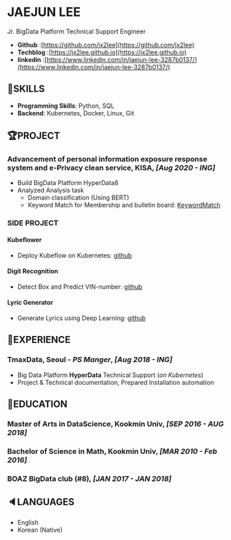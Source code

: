 # JAEJUN LEE

Jr. BigData Platform Technical Support Engineer  

- **Github**    :[https://github.com/jx2lee](https://github.com/jx2lee)
- **Techblog**  :[https://jx2lee.github.io](https://jx2lee.github.io)
- **linkedin**  :[https://www.linkedin.com/in/jaejun-lee-3287b0137/](https://www.linkedin.com/in/jaejun-lee-3287b0137/)  

## 🍳SKILLS

* **Programming Skills**: Python, SQL
* **Backend**: Kubernetes, Docker, Linux, Git

## 🏆PROJECT

### Advancement of personal information exposure response system and e-Privacy clean service, KISA, *[Aug 2020 - ING]*

* Build BigData Platform HyperData8
* Analyzed Analysis task
   * Domain classification (Using BERT)
   * Keyword Match for Membership and bulletin board: [KeywordMatch](https://github.com/jx2lee/KeywordMatch)

### SIDE PROJECT

#### Kubeflower

* Deploy Kubeflow on Kubernetes: [github](https://github.com/jx2lee/Kubeflower)

#### Digit Recognition

* Detect Box and Predict VIN-number: [github](https://github.com/jx2lee/digit-recognition)

#### Lyric Generator

* Generate Lyrics using Deep Learning: [github](https://github.com/jx2lee/lyric-generator)

## 💼EXPERIENCE

### TmaxData, Seoul - *PS Manger*, *[Aug 2018 - ING]*

* Big Data Platform **HyperData** Technical Support (*on Kubernetes*)
* Project & Technical documentation, Prepared Installation automation

## 📖EDUCATION

### **Master of Arts in DataScience, Kookmin Univ**, *[SEP 2016 - AUG 2018]*

### **Bachelor of Science in Math, Kookmin Univ**, *[MAR 2010 - Feb 2016]*

### **BOAZ BigData club (#8)**, *[JAN 2017 - JAN 2018]*

## 🔈LANGUAGES

* English
* Korean (Native)
